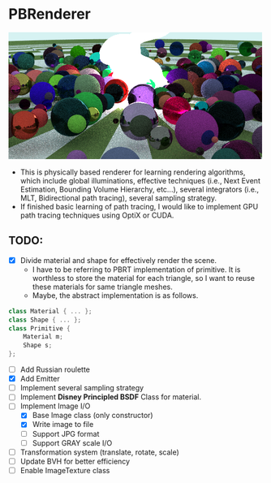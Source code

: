 # PBRenderer

![current_thumbnail](result/result.png)

- This is physically based renderer for learning rendering algorithms, which include global illuminations, effective techniques (i.e., Next Event Estimation, Bounding Volume Hierarchy, etc...), several integrators (i.e., MLT, Bidirectional path tracing), several sampling strategy.
- If finished basic learning of path tracing, I would like to implement GPU path tracing techniques using OptiX or CUDA.

## TODO:
- [x] Divide material and shape for effectively render the scene.
  - I have to be referring to PBRT implementation of primitive. It is worthless to store the material for each triangle, so I want to reuse these materials for same triangle meshes. 
  - Maybe, the abstract implementation is as follows.
```c++
class Material { ... };
class Shape { ... };
class Primitive {
    Material m; 
    Shape s;
};
```

- [ ] Add Russian roulette 
- [x] Add Emitter 
- [ ] Implement several sampling strategy
- [ ] Implement **Disney Principled BSDF** Class for material.
- [ ] Implement Image I/O 
  - [x] Base Image class (only constructor)
  - [x] Write image to file
  - [ ] Support JPG format
  - [ ] Support GRAY scale I/O
- [ ] Transformation system (translate, rotate, scale)
- [ ] Update BVH for better efficiency
- [ ] Enable ImageTexture class